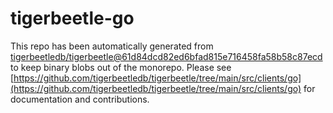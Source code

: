 # tigerbeetle-go
This repo has been automatically generated from [tigerbeetledb/tigerbeetle@61d84dcd82ed6bfad815e716458fa58b58c87ecd](https://github.com/tigerbeetledb/tigerbeetle/commit/61d84dcd82ed6bfad815e716458fa58b58c87ecd) to keep binary blobs out of the monorepo. Please see [https://github.com/tigerbeetledb/tigerbeetle/tree/main/src/clients/go](https://github.com/tigerbeetledb/tigerbeetle/tree/main/src/clients/go) for documentation and contributions.
